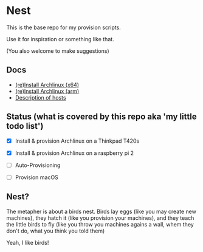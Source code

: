 # Nest

This is the base repo for my provision scripts.

Use it for inspiration or something like that.

(You also welcome to make suggestions)

## Docs
- [(re)Install Archlinux (x64)](docs/install_archlinux_x64.md)
- [(re)Install Archlinux (arm)](docs/install_archlinux_arm.md)
- [Description of hosts](docs/hosts.md)


## Status (what is covered by this repo aka 'my little todo list')

- [x] Install & provision Archlinux on a Thinkpad T420s
- [x] Install & provision Archlinux on a raspberry pi 2
- [ ] Auto-Provisioning
- [ ] Provision macOS


## Nest?

The metapher is about a birds nest. Birds lay eggs (like you may create new machines), they hatch it (like you provision your machines), and they teach the little birds to fly (like you throw you machines agains a wall, whem they don't do, what you think you told them)

Yeah, I like birds!
